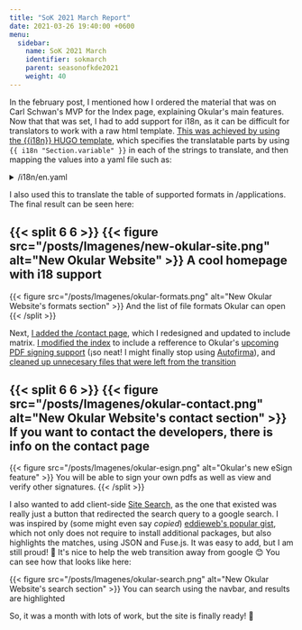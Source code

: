 ```yaml
---
title: "SoK 2021 March Report"
date: 2021-03-26 19:40:00 +0600
menu:
  sidebar:
    name: SoK 2021 March
    identifier: sokmarch
    parent: seasonofkde2021
    weight: 40
---
```


In the february post, I mentioned how I ordered the material that was on Carl Schwan's MVP for the Index page, explaining Okular's main features. Now that that was set, I had to add support for i18n, as it can be difficult for translators to work with a raw html template. [This was achieved by using the {{i18n}} HUGO template](https://invent.kde.org/carlschwan/okular-kde-org/-/commit/a042f38d0fe1d781860a0056721e66349393b997), which specifies the translatable parts by using `{{ i18n "Section.variable" }}` in each of the strings to translate, and then mapping the values into a yaml file such as:

<details>
<summary>/i18n/en.yaml</summary>
{{< highlight yaml >}}
#Name of the translatable section
Section.variable:
    other: "English translation for variable"
Section.othervariable:
    other: "English translation for othervariable"
Section.yetanothervariable:
    other: "English translation for yetanothervariable"
{{< /highlight >}}
</details>

I also used this to translate the table of supported formats in /applications. The final result can be seen here:

{{< split 6 6 >}}
{{< figure src="/posts/Imagenes/new-okular-site.png" alt="New Okular Website" >}}
A cool homepage with i18 support
---
{{< figure src="/posts/Imagenes/okular-formats.png" alt="New Okular Website's formats section" >}}
And the list of file formats Okular can open
{{< /split >}}

Next, [I added the /contact page](https://invent.kde.org/carlschwan/okular-kde-org/-/commit/0e7989a171c36f2d7d0b32332a43a490a27ccf59), which I redesigned and updated to include matrix. [I modified the index](https://invent.kde.org/carlschwan/okular-kde-org/-/commit/1795c0da36113ee0219a69d66bfce1595218f94c) to include a refference to Okular's [upcoming PDF signing support](https://invent.kde.org/graphics/okular/-/merge_requests/296) (¡so neat! I might finally stop using [Autofirma](https://github.com/ctt-gob-es/clienteafirma)), and [cleaned up unnecesary files that were left from the transition](https://invent.kde.org/carlschwan/okular-kde-org/-/commit/9cab0470f744252ecff9ef9721f71de084167dfb)

{{< split 6 6 >}}
{{< figure src="/posts/Imagenes/okular-contact.png" alt="New Okular Website's contact section" >}}
If you want to contact the developers, there is info on the contact page
---
{{< figure src="/posts/Imagenes/okular-esign.png" alt="Okular's new eSign feature" >}}
You will be able to sign your own pdfs as well as view and verify other signatures.
{{< /split >}}

I also wanted to add client-side [Site Search](https://invent.kde.org/carlschwan/okular-kde-org/-/commit/05ce2a78d2b77d4e4e4e19e64a7e3601856095bf), as the one that existed was really just a button that redirected the search query to a google search. I was inspired by (some might even say *copied*) [eddieweb's popular gist](https://gist.github.com/eddiewebb/735feb48f50f0ddd65ae5606a1cb41ae), which not only does not require to install additional packages, but also highlights the matches, using JSON and Fuse.js. It was easy to add, but I am still proud! 🤩 It's nice to help the web transition away from google 😊 You can see how that looks like here:

{{< figure src="/posts/Imagenes/okular-search.png" alt="New Okular Website's search section" >}}
You can search using the navbar, and results are highlighted

So, it was a month with lots of work, but the site is finally ready! 🥳
